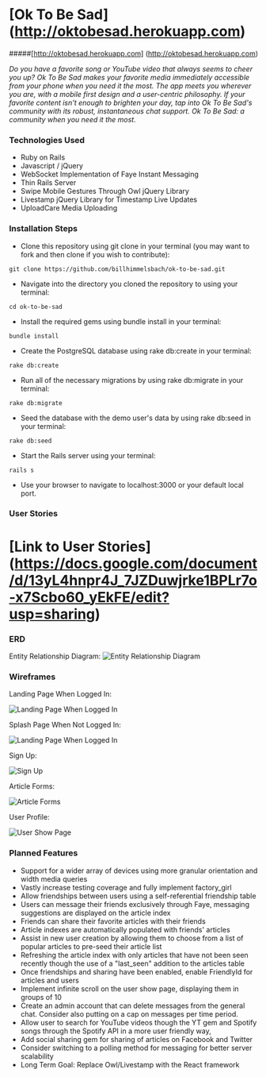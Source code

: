 # [Ok To Be Sad] (http://oktobesad.herokuapp.com)
#####[http://oktobesad.herokuapp.com] (http://oktobesad.herokuapp.com)


*Do you have a favorite song or YouTube video that always seems to cheer you up? Ok To Be Sad makes your favorite media immediately accessible from your phone when you need it the most. The app meets you wherever you are, with a mobile first design and a user-centric philosophy. If your favorite content isn't enough to brighten your day, tap into Ok To Be Sad's community with its robust, instantaneous chat support. Ok To Be Sad: a community when you need it the most.*


### Technologies Used
+ Ruby on Rails
+ Javascript / jQuery
+ WebSocket Implementation of Faye Instant Messaging
+ Thin Rails Server
+ Swipe Mobile Gestures Through Owl jQuery Library
+ Livestamp jQuery Library for Timestamp Live Updates
+ UploadCare Media Uploading


### Installation Steps

+ Clone this repository using git clone in your terminal (you may want to fork and then clone if you wish to contribute):
```
git clone https://github.com/billhimmelsbach/ok-to-be-sad.git
```

+ Navigate into the directory you cloned the repository to using your terminal:
```
cd ok-to-be-sad
```

+ Install the required gems using bundle install in your terminal:
```
bundle install
```

+ Create the PostgreSQL database using rake db:create in your terminal:
```
rake db:create
```

+ Run all of the necessary migrations by using rake db:migrate in your terminal:
```
rake db:migrate
```

+ Seed the database with the demo user's data by using rake db:seed in your terminal:
```
rake db:seed
```

+ Start the Rails server using your terminal:
```
rails s
```

+ Use your browser to navigate to localhost:3000 or your default local port.


### User Stories

# [Link to User Stories] (https://docs.google.com/document/d/13yL4hnpr4J_7JZDuwjrke1BPLr7o-x7Scbo60_yEkFE/edit?usp=sharing)


### ERD
Entity Relationship Diagram:
![Entity Relationship Diagram](public/readme/ERD.png)


### Wireframes
Landing Page When Logged In:

![Landing Page When Logged In](public/readme/articleindex.png)

Splash Page When Not Logged In:

![Landing Page When Logged In](public/readme/splashscreen.png)

Sign Up:

![Sign Up](public/readme/signup.png)

Article Forms:

![Article Forms](public/readme/forms.png)

User Profile:

![User Show Page](public/readme/usershowpage.png)


### Planned Features
+ Support for a wider array of devices using more granular orientation and width media queries
+ Vastly increase testing coverage and fully implement factory_girl
+ Allow friendships between users using a self-referential friendship table
+ Users can message their friends exclusively through Faye, messaging suggestions are displayed on the article index
+ Friends can share their favorite articles with their friends
+ Article indexes are automatically populated with friends' articles
+ Assist in new user creation by allowing them to choose from a list of popular articles to pre-seed their article list
+ Refreshing the article index with only articles that have not been seen recently though the use of a "last_seen" addition to the articles table
+ Once friendships and sharing have been enabled, enable FriendlyId for articles and users  
+ Implement infinite scroll on the user show page, displaying them in groups of 10
+ Create an admin account that can delete messages from the general chat. Consider also putting on a cap on messages per time period.
+ Allow user to search for YouTube videos though the YT gem and Spotify songs through the Spotify API in a more user friendly way,
+ Add social sharing gem for sharing of articles on Facebook and Twitter
+ Consider switching to a polling method for messaging for better server scalability
+ Long Term Goal: Replace Owl/Livestamp with the React framework
